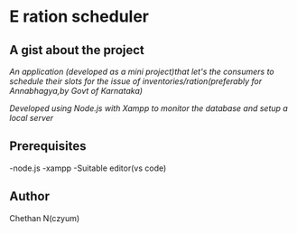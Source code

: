 E ration scheduler
===================
A gist about the project
-------------------------
*An application (developed as a mini project)that let's the consumers to schedule their slots for the issue of  inventories/ration(preferably for Annabhagya,by Govt of Karnataka)*


*Developed using Node.js with Xampp to monitor the database and setup a local server*


Prerequisites
------------------
-node.js
-xampp
-Suitable editor(vs code)


Author
-------
Chethan N(czyum)
